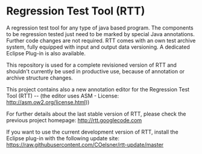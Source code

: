 Regression Test Tool (RTT)
=============================

A regression test tool for any type of java based program. The components to be regression tested just need to be marked by special Java annotations. Further code changes are not required. RTT comes with an own test archive system, fully equipped with input and output data versioning. A dedicated Eclipse Plug-in is also available.

This repository is used for a complete revisioned version of RTT and shouldn't currently be used in productive use, because of  annotation or archive structure changes.

This project contains also a new annotation editor for the Regression Test Tool (RTT) -- (the editor uses ASM - License: http://asm.ow2.org/license.html))

For further details about the last stable version of RTT, please check the previous project homepage: http://rtt.googlecode.com

If you want to use the current development version of RTT, install the Eclipse plug-in with the following update site:
https://raw.githubusercontent.com/COelsner/rtt-update/master
